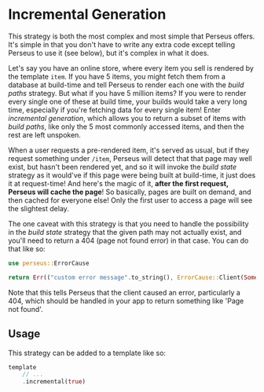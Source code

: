 # Incremental Generation

This strategy is both the most complex and most simple that Perseus offers. It's simple in that you don't have to write any extra code except telling Perseus to use it (see below), but it's complex in what it does.

Let's say you have an online store, where every item you sell is rendered by the template `item`. If you have 5 items, you might fetch them from a database at build-time and tell Perseus to render each one with the _build paths_ strategy. But what if you have 5 million items? If you were to render every single one of these at build time, your builds would take a very long time, especially if you're fetching data for every single item! Enter _incremental generation_, which allows you to return a subset of items with _build paths_, like only the 5 most commonly accessed items, and then the rest are left unspoken.

When a user requests a pre-rendered item, it's served as usual, but if they request something under `/item`, Perseus will detect that that page may well exist, but hasn't been rendered yet, and so it will invoke the _build state_ strategy as it would've if this page were being built at build-time, it just does it at request-time! And here's the magic of it, **after the first request, Perseus will cache the page**! So basically, pages are built on demand, and then cached for everyone else! Only the first user to access a page will see the slightest delay.

The one caveat with this strategy is that you need to handle the possibility in the _build state_ strategy that the given path may not actually exist, and you'll need to return a 404 (page not found error) in that case. You can do that like so:

```rust
use perseus::ErrorCause

return Err(("custom error message".to_string(), ErrorCause::Client(Some(404))))
```

Note that this tells Perseus that the client caused an error, particularly a 404, which should be handled in your app to return something like 'Page not found'.

## Usage

This strategy can be added to a template like so:

```rust
template
	// ...
	.incremental(true)
```
